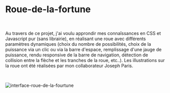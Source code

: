 # Roue-de-la-fortune

<br/>

Au travers de ce projet, j'ai voulu approndir mes connaîssances en CSS et Javascript pur (sans librairie), en réalisant une roue avec différents paramètres dynamiques (choix du nombre de possibilités, choix de la puissance via un clic ou via la barre d'espace, remplissage d'une jauge de puissance, rendu responsive de la barre de navigation, détection de collision entre la flèche et les tranches de la roue, etc..). Les illustrations sur la roue ont été réalisées par mon collaborateur Joseph Paris.

<br/>

![interface-roue-de-la-fourtune](https://user-images.githubusercontent.com/59047879/193641764-4aead643-a487-467c-9769-7d1388f7b517.png)
